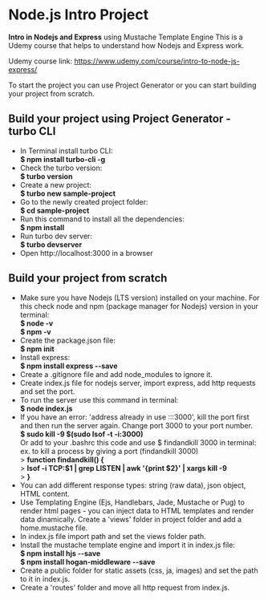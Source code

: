 # Node.js Intro Project
**Intro in Nodejs and Express** using Mustache Template Engine
This is a Udemy course that helps to understand how Nodejs and Express work.

Udemy course link:
https://www.udemy.com/course/intro-to-node-js-express/

To start the project you can use Project Generator or you can start building your project from scratch.

## Build your project using Project Generator - turbo CLI

- In Terminal install turbo CLI:  
    **$ npm install turbo-cli -g**
- Check the turbo version:   
    **$ turbo version**
- Create a new project:  
    **$ turbo new sample-project**
- Go to the newly created project folder:  
    **$ cd sample-project**
- Run this command to install all the dependencies:  
    **$ npm install**
- Run turbo dev server:  
    **$ turbo devserver**
- Open http://localhost:3000 in a browser


## Build your project from scratch

- Make sure you have Nodejs (LTS version) installed on your machine. 
  For this check node and npm (package manager for Nodejs) version in your terminal:   
    **$ node -v**  
    **$ npm -v**
- Create the package.json file:   
    **$ npm init**
- Install express:   
    **$ npm install express --save**
- Create a .gitignore file and add node_modules to ignore it.
- Create index.js file for nodejs server, import express, add http requests and set the port.
- To run the server use this command in terminal:  
    **$ node index.js**
- If you have an error: 'address already in use :::3000', kill the port first and then run the server again. 
  Change port 3000 to your port number.  
    **$ sudo kill -9 $(sudo lsof -t -i:3000)**  
  Or add to your .bashrc this code and use $ findandkill 3000 in terminal:  
  ex. to kill a process by giving a port (findandkill 3000)  
        > **function findandkill() {**  
        > **lsof -i TCP:$1 | grep LISTEN | awk '{print $2}' | xargs kill -9**  
        > **}**
- You can add different response types: string (raw data), json object, HTML content.
- Use Templating Engine (Ejs, Handlebars, Jade, Mustache or Pug) to render html pages - you can inject data to HTML templates and render data 
  dinamically. Create a 'views' folder in project folder and add a home.mustache file. 
- In index.js file import path and set the views folder path.
- Install the mustache template engine and import it in index.js file:  
    **$ npm install hjs --save**  
    **$ npm install hogan-middleware --save**
- Create a public folder for static assets (css, ja, images) and set the path to it in index.js.
- Create a 'routes' folder and move all http request from index.js.

